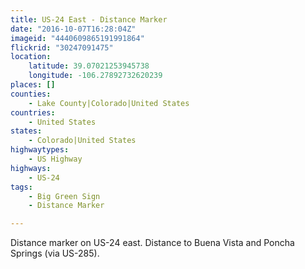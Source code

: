 ```yaml
---
title: US-24 East - Distance Marker
date: "2016-10-07T16:28:04Z"
imageid: "4440609865191991864"
flickrid: "30247091475"
location:
    latitude: 39.07021253945738
    longitude: -106.27892732620239
places: []
counties:
    - Lake County|Colorado|United States
countries:
    - United States
states:
    - Colorado|United States
highwaytypes:
    - US Highway
highways:
    - US-24
tags:
    - Big Green Sign
    - Distance Marker

---
```

Distance marker on US-24 east.  Distance to Buena Vista and Poncha Springs (via US-285).